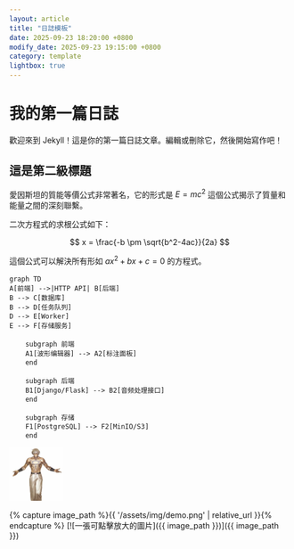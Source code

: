 ```yaml
---
layout: article
title: "日誌模板"
date: 2025-09-23 18:20:00 +0800
modify_date: 2025-09-23 19:15:00 +0800
category: template
lightbox: true
---
```


# 我的第一篇日誌
歡迎來到 Jekyll！這是你的第一篇日誌文章。編輯或刪除它，然後開始寫作吧！

## 這是第二級標題

愛因斯坦的質能等價公式非常著名，它的形式是 
    $E=mc^2$
這個公式揭示了質量和能量之間的深刻聯繫。

二次方程式的求根公式如下：

$$
x = \frac{-b \pm \sqrt{b^2-4ac}}{2a}
$$

這個公式可以解決所有形如 $ax^2 + bx + c = 0$ 的方程式。

```mermaid
graph TD
A[前端] -->|HTTP API| B[后端]
B --> C[数据库]
B --> D[任务队列]
D --> E[Worker]
E --> F[存储服务]

    subgraph 前端
    A1[波形编辑器] --> A2[标注面板]
    end
    
    subgraph 后端
    B1[Django/Flask] --> B2[音频处理接口]
    end
    
    subgraph 存储
    F1[PostgreSQL] --> F2[MinIO/S3]
    end
```

[//]: # (本地查看)
[![一張可點擊放大的圖片](/assets/img/demo.png)](/assets/img/demo.png)

[//]: # (公網查看)
{% capture image_path %}{{ '/assets/img/demo.png' | relative_url }}{% endcapture %}
[![一張可點擊放大的圖片]({{ image_path }})]({{ image_path }})
